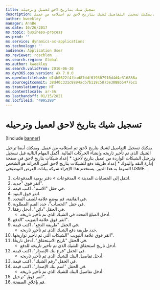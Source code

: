 ```yaml
---
title: تسجيل شيك بتاريخ لاحق لعميل وترحيله
description: يمكنك تسجيل التفاصيل لشيك بتاريخ لاحق تم استلامه من عميل.
author: kweekley
manager: AnnBe
ms.date: 10/26/2017
ms.topic: business-process
ms.prod: ''
ms.service: dynamics-ax-applications
ms.technology: ''
audience: Application User
ms.reviewer: roschlom
ms.search.region: Global
ms.author: kweekley
ms.search.validFrom: 2016-06-30
ms.dyn365.ops.version: AX 7.0.0
ms.openlocfilehash: d14b0622f4fbad87ddf019307910d4d4e316888a
ms.sourcegitcommit: 38d40c331c8894acb7b119c5073e3088b54776c1
ms.translationtype: HT
ms.contentlocale: ar-SA
ms.lasthandoff: 01/15/2021
ms.locfileid: "4995280"
---
```

# <a name="register-and-post-a-postdated-check-for-a-customer"></a>تسجيل شيك بتاريخ لاحق لعميل وترحيله

[!include [banner](../../includes/banner.md)]

يمكنك تسجيل التفاصيل لشيك بتاريخ لاحق تم استلامه من عميل. ويمكنك أيضا ترحيل الشيك الذي تم تأخير تاريخه وإنشاء الحركات المالية.   أكمل المهام التالية قبل تسجيل وترحيل الشيكات الواردة من عميل بتاريخ لاحق:   * إعداد شيكات بتاريخ لاحق في صفحة إدارة النقد والبنوك * إعداد طريقة دفع للشيكات بتاريخ لاحق   أمين الخزانة هو الشخص المنوط به هذا الدور. يستخدم هذا الإجراء شركة بيانات العرض التوضيحي USMF.

1. انتقل إلى الحسابات المدينة > المدفوعات‬ > دفتر يومية المدفوعات‬‬.
2. انقر فوق "جديد".
3. في حقل "الاسم"، اكتب قيمة.
4. انقر فوق البنود.
5. في القائمة، قم بوضع علامة للصف المحدد.
6. في حقل "الحساب"، حدد القيم المطلوبة.
7. في الحقل "دائن"، أدخل رقمًا.
    * أدخل المبلغ المحدد في الشيك الذي تم تأخير تاريخه.  
8. انقر فوق علامة التبويب "الدفع".
9. في الحقل "طريقة الدفع"، اكتب قيمة.
    * حدد طريقة دفع الشيك الذي تم تأخير تاريخه.  
10. انقر فوق علامة التبويب "الشيكات التي تم تأخير تواريخها".
11. في الحقل "تاريخ الاستحقاق"، أدخل تاريخًا.
    * أدخل تاريخ استحقاق الشيك الذي تم تأخير تاريخه للدفع.  
12. في الحقل "فرع بنك الإصدار"، اكتب قيمة.
    * أدخل تفاصيل البنك للشيك الذي تم تأخير تاريخه.  
13. في الحقل "رقم الشيك"، اكتب قيمة.
14. في الحقل "اسم بنك الإصدار"، اكتب قيمة.
    * أدخل تفاصيل البنك للشيك الذي تم تأخير تاريخه.  
15. انقر فوق "ترحيل".
16. قم بإغلاق الصفحة.

